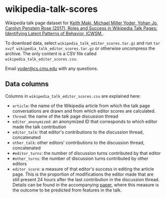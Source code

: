 # wikipedia-talk-scores
Wikipedia talk page dataset for [Keith Maki, Michael Miller Yoder, Yohan Jo, Carolyn Penstein Rose (2017), Roles and Success in Wikipedia Talk Pages: Identifying Latent Patterns of Behavior, ICWSM.](https://www.aclweb.org/anthology/I17-1103.pdf).

To download data, select `wikipedia_talk_editor_scores.tar.gz` and run `tar xvzf wikipedia_talk_editor_scores.tar.gz` or otherwise uncompress the archive. The only content is a CSV file called `wikipedia_talk_editor_scores.csv`.

Email yoder@cs.cmu.edu with any questions.

## Data columns
Columns in `wikipedia_talk_editor_scores.csv` are explained here:

* `article`: the name of the Wikipedia article from which the talk page conversations are drawn and from which editor scores are calculated.
* `thread`: the name of the talk page discussion thread
* `editor_anonymized`: an anonymized ID that corresponds to which editor made the talk contribution
* `editor_talk`: that editor's contributions to the discussion thread, concatenated
* `other_talk`: other editors' contributions to the discussion thread, concatenated
* `#editor_turns`: the number of discussion turns contributed by that editor
* `#other_turns`: the number of discussion turns contributed by other editors
* `editor_score`: a measure of that editor's success in editing the article page. This is the proportion of modifications the editor made that are still present 24 hours after the last contribution in the discussion thread. Details can be found in the accompanying [paper](https://www.aclweb.org/anthology/I17-1103.pdf), where this measure is the outcome to be predicted from features in the talk.
